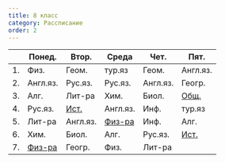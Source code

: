 ```yaml
---
title: 8 класс
category: Рассписание
order: 2
---
```


|    | Понед.   | Втор.    | Среда    | Чет.     | Пят.     |
|----|----------|----------|----------|----------|----------|
| 1. | Физ.     | Геом.    | тур.яз   | Геом.    | Англ.яз. |
| 2. | Англ.яз. | Рус.яз.  | Рус.яз.  | Англ.яз. | Геогр.   |
| 3. | Алг.     | Лит-ра   | Хим.     | Биол.    | [Общ.][aleksey]     |
| 4. | Рус.яз.  | [Ист.][aleksey]     | Англ.яз. | Инф.     | тур.яз   |
| 5. | Лит-ра   | Англ.яз. | [Физ-ра][aleksey]   | Инф.     | Алг.     |
| 6. | Хим.     | Биол.    | Алг.     | Рус.яз.  | [Ист.][aleksey]     |
| 7. | [Физ-ра][aleksey]   | Геогр.   | Физ.     | Лит-ра   |          |

[aleksey]: https://us04web.zoom.us/j/5381302828